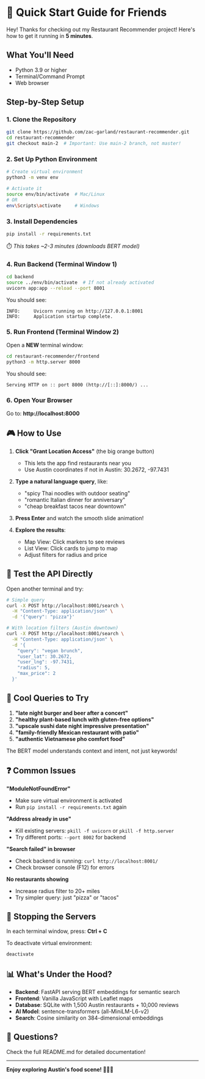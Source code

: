 # 🚀 Quick Start Guide for Friends

Hey! Thanks for checking out my Restaurant Recommender project! Here's how to get it running in **5 minutes**.

## What You'll Need
- Python 3.9 or higher
- Terminal/Command Prompt
- Web browser

## Step-by-Step Setup

### 1. Clone the Repository
```bash
git clone https://github.com/zac-garland/restaurant-recommender.git
cd restaurant-recommender
git checkout main-2  # Important: Use main-2 branch, not master!
```

### 2. Set Up Python Environment
```bash
# Create virtual environment
python3 -m venv env

# Activate it
source env/bin/activate  # Mac/Linux
# OR
env\Scripts\activate     # Windows
```

### 3. Install Dependencies
```bash
pip install -r requirements.txt
```
⏱️ *This takes ~2-3 minutes (downloads BERT model)*

### 4. Run Backend (Terminal Window 1)
```bash
cd backend
source ../env/bin/activate  # If not already activated
uvicorn app:app --reload --port 8001
```

You should see:
```
INFO:     Uvicorn running on http://127.0.0.1:8001
INFO:     Application startup complete.
```

### 5. Run Frontend (Terminal Window 2)
Open a **NEW** terminal window:
```bash
cd restaurant-recommender/frontend
python3 -m http.server 8000
```

You should see:
```
Serving HTTP on :: port 8000 (http://[::]:8000/) ...
```

### 6. Open Your Browser
Go to: **http://localhost:8000**

## 🎮 How to Use

1. **Click "Grant Location Access"** (the big orange button)
   - This lets the app find restaurants near you
   - Use Austin coordinates if not in Austin: 30.2672, -97.7431

2. **Type a natural language query**, like:
   - "spicy Thai noodles with outdoor seating"
   - "romantic Italian dinner for anniversary"
   - "cheap breakfast tacos near downtown"

3. **Press Enter** and watch the smooth slide animation!

4. **Explore the results**:
   - Map View: Click markers to see reviews
   - List View: Click cards to jump to map
   - Adjust filters for radius and price

## 🧪 Test the API Directly

Open another terminal and try:

```bash
# Simple query
curl -X POST http://localhost:8001/search \
  -H "Content-Type: application/json" \
  -d '{"query": "pizza"}'

# With location filters (Austin downtown)
curl -X POST http://localhost:8001/search \
  -H "Content-Type: application/json" \
  -d '{
    "query": "vegan brunch",
    "user_lat": 30.2672,
    "user_lng": -97.7431,
    "radius": 5,
    "max_price": 2
  }'
```

## 🎯 Cool Queries to Try

1. **"late night burger and beer after a concert"**
2. **"healthy plant-based lunch with gluten-free options"**
3. **"upscale sushi date night impressive presentation"**
4. **"family-friendly Mexican restaurant with patio"**
5. **"authentic Vietnamese pho comfort food"**

The BERT model understands context and intent, not just keywords!

## ❓ Common Issues

**"ModuleNotFoundError"**
- Make sure virtual environment is activated
- Run `pip install -r requirements.txt` again

**"Address already in use"**
- Kill existing servers: `pkill -f uvicorn` or `pkill -f http.server`
- Try different ports: `--port 8002` for backend

**"Search failed" in browser**
- Check backend is running: `curl http://localhost:8001/`
- Check browser console (F12) for errors

**No restaurants showing**
- Increase radius filter to 20+ miles
- Try simpler query: just "pizza" or "tacos"

## 🛑 Stopping the Servers

In each terminal window, press: **Ctrl + C**

To deactivate virtual environment:
```bash
deactivate
```

## 📊 What's Under the Hood?

- **Backend**: FastAPI serving BERT embeddings for semantic search
- **Frontend**: Vanilla JavaScript with Leaflet maps
- **Database**: SQLite with 1,500 Austin restaurants + 10,000 reviews
- **AI Model**: sentence-transformers (all-MiniLM-L6-v2)
- **Search**: Cosine similarity on 384-dimensional embeddings

## 💬 Questions?

Check the full README.md for detailed documentation!

---

**Enjoy exploring Austin's food scene! 🌮🍕🍜**
